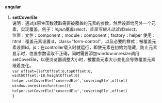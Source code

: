 #### angular
1. **setCoverEle**  
说明：通过js原生函数读取需要被覆盖的元素的参数，然后设置给另外一个元素，实现覆盖。例子：*input覆盖select，实现可输入过滤式select。*  
位置：文件：component；module：component；factory：helper
使用：html：覆盖元素设置id，class="form-control"，以及必要的样式；被覆盖元素设置id。js：在controller载入时就运行，即使元素在初始为隐藏，防止元素显示时，位置参数读取不正确，同时需要添加window.onresize调用setCoverEle，以便浏览器调整大小时，被覆盖元素大小变化会导致覆盖元素跟着变化。  
    `var offset={leftOffset:0,topOffset:0, widthOffset:-18,heightOffset:0}`  
    `helper.setCoverEle('coveredEle','coveringEle',offset)`  
    `window.onresize=function(){`  
        `helper.setCoverEle('coveredEle','coveringEle',offset)`  
    `}`  


      
